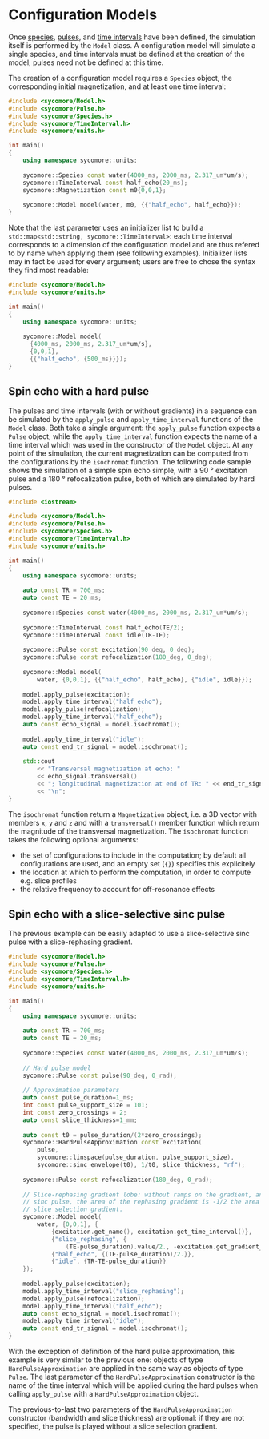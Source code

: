 # Configuration Models

Once [species](species.md), [pulses](pulses.md), and [time intervals](time_intervals.md) have been defined, the simulation itself is performed by the `Model` class. A configuration model will simulate a single species, and time intervals must be defined at the creation of the model; pulses need not be defined at this time.

The creation of a configuration model requires a `Species` object, the corresponding initial magnetization, and at least one time interval:

```cpp
#include <sycomore/Model.h>
#include <sycomore/Pulse.h>
#include <sycomore/Species.h>
#include <sycomore/TimeInterval.h>
#include <sycomore/units.h>

int main()
{
    using namespace sycomore::units;
    
    sycomore::Species const water(4000_ms, 2000_ms, 2.317_um*um/s);
    sycomore::TimeInterval const half_echo(20_ms);
    sycomore::Magnetization const m0{0,0,1};
    
    sycomore::Model model(water, m0, {{"half_echo", half_echo}});
}
```

Note that the last parameter uses an initializer list to build a `std::map<std::string, sycomore::TimeInterval>`: each time interval corresponds to a dimension of the configuration model and are thus refered to by name when applying them (see following examples). Initializer lists may in fact be used for every argument; users are free to chose the syntax they find most readable:

```cpp
#include <sycomore/Model.h>
#include <sycomore/units.h>

int main()
{
    using namespace sycomore::units;
    
    sycomore::Model model(
      {4000_ms, 2000_ms, 2.317_um*um/s}, 
      {0,0,1}, 
      {{"half_echo", {500_ms}}});
}
```

## Spin echo with a hard pulse

The pulses and time intervals (with or without gradients) in a sequence can be simulated by the `apply_pulse` and `apply_time_interval` functions of the `Model` class. Both take a single argument: the `apply_pulse` function expects a `Pulse` object, while the `apply_time_interval` function expects the name of a time interval which was used in the constructor of the `Model` object. At any point of the simulation, the current magnetization can be computed from the configurations by the `isochromat` function. The following code sample shows the simulation of a simple spin echo simple, with a 90 ° excitation pulse and a 180 ° refocalization pulse, both of which are simulated by hard pulses.

```cpp
#include <iostream>

#include <sycomore/Model.h>
#include <sycomore/Pulse.h>
#include <sycomore/Species.h>
#include <sycomore/TimeInterval.h>
#include <sycomore/units.h>

int main()
{
    using namespace sycomore::units;
    
    auto const TR = 700_ms;
    auto const TE = 20_ms;
    
    sycomore::Species const water(4000_ms, 2000_ms, 2.317_um*um/s);
    
    sycomore::TimeInterval const half_echo(TE/2);
    sycomore::TimeInterval const idle(TR-TE);
    
    sycomore::Pulse const excitation(90_deg, 0_deg);
    sycomore::Pulse const refocalization(180_deg, 0_deg);
    
    sycomore::Model model(
        water, {0,0,1}, {{"half_echo", half_echo}, {"idle", idle}});
    
    model.apply_pulse(excitation);
    model.apply_time_interval("half_echo");
    model.apply_pulse(refocalization);
    model.apply_time_interval("half_echo");
    auto const echo_signal = model.isochromat();
    
    model.apply_time_interval("idle");
    auto const end_tr_signal = model.isochromat();
    
    std::cout 
        << "Transversal magnetization at echo: " 
        << echo_signal.transversal() 
        << "; longitudinal magnetization at end of TR: " << end_tr_signal.z
        << "\n";
}
```

The `isochromat` function return a `Magnetization` object, i.e. a 3D vector with members `x`, `y` and `z` and with a `transversal()` member function which return the magnitude of the transversal magnetization. The `isochromat` function takes the following optional arguments:

- the set of configurations to include in the computation; by default all configurations are used, and an empty set (`{}`) specifies this explicitely
- the location at which to perform the computation, in order to compute e.g. slice profiles
- the relative frequency to account for off-resonance effects

## Spin echo with a slice-selective sinc pulse

The previous example can be easily adapted to use a slice-selective sinc pulse with a slice-rephasing gradient.

```cpp
#include <sycomore/Model.h>
#include <sycomore/Pulse.h>
#include <sycomore/Species.h>
#include <sycomore/TimeInterval.h>
#include <sycomore/units.h>

int main()
{
    using namespace sycomore::units;
    
    auto const TR = 700_ms;
    auto const TE = 20_ms;
    
    sycomore::Species const water(4000_ms, 2000_ms, 2.317_um*um/s);
    
    // Hard pulse model
    sycomore::Pulse const pulse(90_deg, 0_rad);
    
    // Approximation parameters
    auto const pulse_duration=1_ms;
    int const pulse_support_size = 101;
    int const zero_crossings = 2;
    auto const slice_thickness=1_mm;
    
    auto const t0 = pulse_duration/(2*zero_crossings);
    sycomore::HardPulseApproximation const excitation(
        pulse,
        sycomore::linspace(pulse_duration, pulse_support_size),
        sycomore::sinc_envelope(t0), 1/t0, slice_thickness, "rf");
    
    sycomore::Pulse const refocalization(180_deg, 0_rad);
    
    // Slice-rephasing gradient lobe: without ramps on the gradient, and with a
    // sinc pulse, the area of the rephasing gradient is -1/2 the area of the 
    // slice selection gradient.
    sycomore::Model model(
        water, {0,0,1}, {
            {excitation.get_name(), excitation.get_time_interval()},
            {"slice_rephasing", {
                (TE-pulse_duration).value/2., -excitation.get_gradient_moment()/2}},
            {"half_echo", {(TE-pulse_duration)/2.}},
            {"idle", {TR-TE-pulse_duration}}
    });
    
    model.apply_pulse(excitation);
    model.apply_time_interval("slice_rephasing");
    model.apply_pulse(refocalization);
    model.apply_time_interval("half_echo");
    auto const echo_signal = model.isochromat();
    model.apply_time_interval("idle");
    auto const end_tr_signal = model.isochromat();
}
```

With the exception of definition of the hard pulse approximation, this example is very similar to the previous one: objects of type `HardPulseApproximation` are applied in the same way as objects of type `Pulse`. The last parameter of the `HardPulseApproximation` constructor is the name of the time interval which will be applied during the hard pulses when calling `apply_pulse` with a `HardPulseApproximation` object.

The previous-to-last two parameters of the `HardPulseApproximation` constructor (bandwidth and slice thickness) are optional: if they are not specified, the pulse is played without a slice selection gradient.
